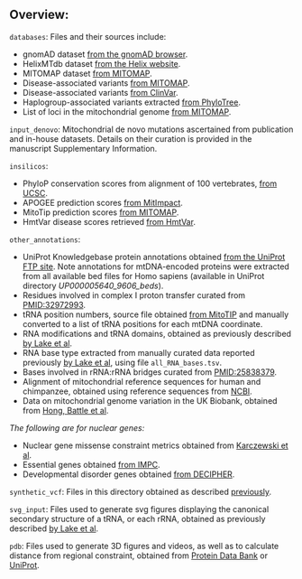 ## Overview:

`databases`: Files and their sources include:
- gnomAD dataset [from the gnomAD browser](https://gnomad.broadinstitute.org/downloads). 
- HelixMTdb dataset [from the Helix website](https://www.helix.com/pages/mitochondrial-variant-database).
- MITOMAP dataset [from MITOMAP](https://www.mitomap.org/MITOMAP/resources).
- Disease-associated variants [from MITOMAP](https://www.mitomap.org/MITOMAP/resources).
- Disease-associated variants [from ClinVar](https://www.ncbi.nlm.nih.gov/clinvar/).
- Haplogroup-associated variants extracted [from PhyloTree](https://www.phylotree.org/).
- List of loci in the mitochondrial genome [from MITOMAP](https://www.mitomap.org/foswiki/bin/view/MITOMAP/GenomeLoci).

`input_denovo`: Mitochondrial de novo mutations ascertained from publication and in-house datasets. Details on their curation is provided in the manuscript Supplementary Information.

`insilicos`: 
- PhyloP conservation scores from alignment of 100 vertebrates, [from UCSC](http://hgdownload.soe.ucsc.edu/goldenPath/hg38/phyloP100way/hg38.100way.phyloP100way/).
- APOGEE prediction scores [from MitImpact](https://mitimpact.css-mendel.it/).
- MitoTip prediction scores [from MITOMAP](https://www.mitomap.org/MITOMAP/MitoTipScores).
- HmtVar disease scores retrieved [from HmtVar](https://www.hmtvar.uniba.it/).

`other_annotations`:
- UniProt Knowledgebase protein annotations obtained [from the UniProt FTP site](https://ftp.uniprot.org/pub/databases/uniprot/current_release/knowledgebase/genome_annotation_tracks/). Note annotations for mtDNA-encoded proteins were extracted from all available bed files for Homo sapiens (available in UniProt directory *UP000005640_9606_beds*).
- Residues involved in complex I proton transfer curated from [PMID:32972993](https://pubmed.ncbi.nlm.nih.gov/32972993/).
- tRNA position numbers, source file obtained [from MitoTIP](https://github.com/sonneysa/MitoTIP/) and manually converted to a list of tRNA positions for each mtDNA coordinate.
- RNA modifications and tRNA domains, obtained as previously described [by Lake et al](https://academic.oup.com/bioinformatics/article/38/10/2967/6567356).
- RNA base type extracted from manually curated data reported previously [by Lake et al](https://academic.oup.com/bioinformatics/article/38/10/2967/6567356), using file `all_RNA_bases.tsv`.
- Bases involved in rRNA:rRNA bridges curated from [PMID:25838379](https://www.ncbi.nlm.nih.gov/pmc/articles/PMC4501431/).
- Alignment of mitochondrial reference sequences for human and chimpanzee, obtained using reference sequences from [NCBI](https://www.ncbi.nlm.nih.gov/datasets/genome/). 
- Data on mitochondrial genome variation in the UK Biobank, obtained from [Hong, Battle et al](https://www.nature.com/articles/s41467-023-41785-7).

*The following are for nuclear genes:*
- Nuclear gene missense constraint metrics obtained from [Karczewski et al](https://www.nature.com/articles/s41586-020-2308-7).
- Essential genes obtained [from IMPC](https://www.ebi.ac.uk/mi/impc/essential-genes-search/).
- Developmental disorder genes obtained [from DECIPHER](https://www.deciphergenomics.org/ddd/ddgenes).

`synthetic_vcf`: Files in this directory obtained as described [previously](https://github.com/broadinstitute/gnomad-mitochondria/tree/main/gnomad_mitochondria/manuscript_analyses).

`svg_input`: Files used to generate svg figures displaying the canonical secondary structure of a tRNA, or each rRNA, obtained as previously described [by Lake et al](https://academic.oup.com/bioinformatics/article/38/10/2967/6567356).

`pdb`: Files used to generate 3D figures and videos, as well as to calculate distance from regional constraint, obtained from [Protein Data Bank](https://www.rcsb.org/) or [UniProt](https://www.uniprot.org/).